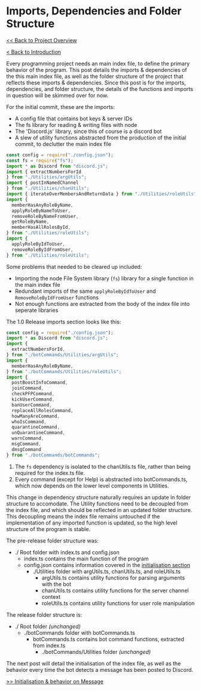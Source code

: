 # Imports, Dependencies and Folder Structure

[<< Back to Project Overview](defenderProject.md)

[< Back to Introduction](introduction.md)

Every programming project needs an main index file, to define the primary behavior of the program. This post details the imports & dependencies of the this main index file, as well as the folder structure of the project that reflects these imports & dependencies. Since this post is for the imports, dependencies, and folder structure, the details of the functions and imports in question will be skimmed over for now.

For the initial commit, these are the imports:
- A config file that contains bot keys & server IDs
- The fs library for reading & writing files with node
- The 'Discord.js' library, since this of course is a discord bot
- A slew of utility functions abstracted from the production of the initial commit, to declutter the main index file

```typescript
const config = require("./config.json");
const fs = require("fs");
import * as Discord from "discord.js";
import { extractNumbersForId 
} from "./Utilities/argUtils";
import { postInNamedChannel 
} from "./Utilities/chanUtils";
import { iterateOverMembersAndReturnData } from "./Utilities/roleUtils";
import {
  memberHasAnyRoleByName,
  applyRoleByNameToUser,
  removeRoleByNameFromUser,
  getRoleByName,
  memberHasAllRolesById,
} from "./Utilities/roleUtils";
import {
  applyRoleByIdToUser,
  removeRoleByIdFromUser,
} from "./Utilities/roleUtils";
```

Some problems that needed to be cleared up included:
- Importing the node File System library (`fs`) library for a single function in the main index file
- Redundant imports of the same `applyRoleByIdToUser` and `RemoveRoleByIdFromUser` functions
- Not enough functions are extracted from the body of the index file into seperate libraries

The 1.0 Release imports section looks like this:

```typescript
const config = require("./config.json");
import * as Discord from "discord.js";
import { 
  extractNumbersForId,
} from "./botCommands/Utilities/argUtils";
import {
  memberHasAnyRoleByName,
} from "./botCommands/Utilities/roleUtils";
import {
  postBoostInfoCommand,
  joinCommand,
  checkPFPCommand,
  kickUserCommand,
  banUserCommand,
  replaceAllRolesCommand,
  howManyAreCommand,
  whoIsCommand,
  quarantineCommand,
  unQuarantineCommand,
  warnCommand,
  msgCommand,
  dmsgCommand
} from "./botCommands/botCommands";
```

1. The `fs` dependency is isolated to the chanUtils.ts file, rather than being required for the index.ts file.
2. Every command (except for Help) is abstracted into botCommands.ts, which now depends on the lower level components in Utilities.

This change in dependency structure naturally requires an update in folder structure to accomodate. The Utility functions need to be decoupled from the index file, and which should be reflected in an updated folder structure. This decoupling means the index file remains untouched if the implementation of any imported function is updated, so the high level structure of the program is stable.

The pre-release folder structure was:

- ./ Root folder with index.ts and config.json
  - index.ts contains the main function of the program
  - config.json contains information covered in the [initialisation section](initialisation.md)
    - ./Utilities folder with argUtils.ts, chanUtils.ts, and roleUtils.ts
      - argUtils.ts contains utility functions for parsing arguments with the bot
      - chanUtils.ts contains utility functions for the server channel context
      - roleUtils.ts contains utility functions for user role manipulation

The release folder structure is:

- ./ Root folder *(unchanged)*
  - ./botCommands folder with botCommands.ts
    - botCommands.ts contains bot command functions, extracted from index.ts
      - ./botCommands/Utilities folder *(unchanged)*
      
The next post will detail the initialisation of the index file, as well as the behavior every time the bot detects a message has been posted to Discord.

[>> Initialisation & behavior on Message](initialisationAndOnMessage.md)
      
